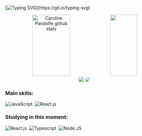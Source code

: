 [![Typing SVG](https://readme-typing-svg.herokuapp.com?font=&size=35&pause=1000&color=9ED2C0&background=FF77FE00&center=true&vCenter=true&width=1000&lines=What's+up+dude!+;I'm+Caroline+AKA+Carol;I'm+from+Brazil+🇧🇷;I'm+Frontend+Developer!)](https://git.io/typing-svg)



<div align="center">  
  <img width="49%" height="195px" src="https://github-readme-stats.vercel.app/api?username=carolinepandolfe&show_icons=true&count_private=true&hide_border=true&title_color=9ED2C0&icon_color=9ED2C0&text_color=c9d1d9&bg_color=0d1117" alt="Caroline Pandolfe github stats" /> 
  <img width="41%" height="195px" src="https://github-readme-stats.vercel.app/api/top-langs/?username=carolinepandolfe&layout=compact&hide_border=true&title_color=9ED2C0&text_color=9ED2C0&bg_color=0d1117" />
</div>

<div align="center"> 
<a href = "mailto:carol.pandolfe@gmail.com"> <img src="https://img.shields.io/badge/-Gmail-%23333?style=for-the-badge&logo=gmail&logoColor=white" target="_blank"></a>
<a href="https://www.linkedin.com/in/carolinepandolfe/" target="_blank"><img src="https://img.shields.io/badge/-LinkedIn-%230077B5?style=for-the-badge&logo=linkedin&logoColor=white" style="border-radius: 30px" target="_blank"></a> 
 </div>
 
  ### Main skills:
![JavaScript](https://img.shields.io/badge/-JavaScript-0D1117?style=for-the-badge&logo=javascript&labelColor=0D1117)&nbsp;
![React.js](https://img.shields.io/badge/-React.js-0D1117?style=for-the-badge&logo=react&labelColor=0D1117)&nbsp;


### Studying in this moment:
![React.js](https://img.shields.io/badge/-React.js-0D1117?style=for-the-badge&logo=react&labelColor=0D1117)&nbsp;
![Typescript](https://img.shields.io/badge/-TypeScript-0D1117?style=for-the-badge&logo=typescript&labelColor=0D1117&textColor=0D1117)&nbsp;
![Node.JS](https://img.shields.io/badge/-Node.JS-0D1117?style=for-the-badge&logo=node.js&labelColor=0D1117&textColor=0D1117)&nbsp;
